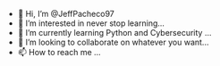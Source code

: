 - 👋 Hi, I’m @JeffPacheco97
- 👀 I’m interested in never stop learning...
- 🌱 I’m currently learning Python and Cybersecurity ...
- 💞️ I’m looking to collaborate on whatever you want...
- 📫 How to reach me ...

<!---
JeffPacheco97/JeffPacheco97 is a ✨ special ✨ repository because its `README.md` (this file) appears on your GitHub profile.
You can click the Preview link to take a look at your changes.
--->
